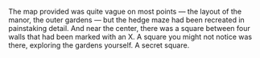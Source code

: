 The map provided was quite vague on most points — the layout of the manor, the outer gardens — but the hedge maze had been recreated in painstaking detail. And near the center, there was a square between four walls that had been marked with an X. A square you might not notice was there, exploring the gardens yourself. A secret square. 